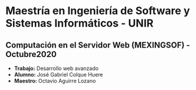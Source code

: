 
# Maestría en Ingeniería de Software y Sistemas Informáticos - UNIR
## Computación en el Servidor Web (MEXINGSOF) - Octubre2020

* **Trabajo:** Desarrollo web avanzado
* **Alumno:** José Gabriel Colque Huere
* **Maestro:** Octavio Aguirre Lozano
